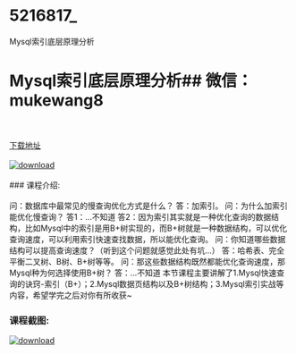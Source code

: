 # 5216817_
Mysql索引底层原理分析
# Mysql索引底层原理分析## 微信：mukewang8
<br/></br>[下载地址](http://www.36tz.cn/article/5216817 "下载地址")
<br/></br>[![download](http://36tz.cn/muke_img/2020_12_2-33-300x179.png "下载地址")](http://www.36tz.cn/article/5216817 "下载地址")
<br/></br>### 课程介绍:<br/></br>问：数据库中最常见的慢查询优化方式是什么？ 答：加索引。 问：为什么加索引能优化慢查询？ 答1：...不知道 答2：因为索引其实就是一种优化查询的数据结构，比如Mysql中的索引是用B+树实现的，而B+树就是一种数据结构，可以优化查询速度，可以利用索引快速查找数据，所以能优化查询。 问：你知道哪些数据结构可以提高查询速度？（听到这个问题就感觉此处有坑...） 答：哈希表、完全平衡二叉树、B树、B+树等等。 问：那这些数据结构既然都能优化查询速度，那Mysql种为何选择使用B+树？ 答：...不知道
本节课程主要讲解了1.Mysql快速查询的诀窍-索引（B+）；2.Mysql数据页结构以及B+树结构；3.Mysql索引实战等内容，希望学完之后对你有所收获~

### 课程截图:
[![download](http://36tz.cn/muke_img/2020_12_1-35.png "下载地址")](http://www.36tz.cn/article/5216817 "下载地址")
